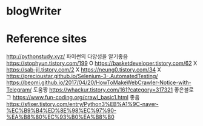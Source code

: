 # blogWriter

# Reference sites
http://pythonstudy.xyz/ 파이썬의 다양성을 알기좋음
https://stophyun.tistory.com/199 O
https://basketdeveloper.tistory.com/62  X
https://sab-jil.tistory.com/2 X
https://neung0.tistory.com/34 X
https://precioustar.github.io/Selenium-3-.AutomatedTesting/ 
https://beomi.github.io/2017/04/20/HowToMakeWebCrawler-Notice-with-Telegram/ 도움짱
https://whackur.tistory.com/161?category=317321 좋은블로그
https://www.fun-coding.org/crawl_basic1.html 좋음
https://sfixer.tistory.com/entry/Python3%EB%A1%9C-naver-%EC%B9%B4%ED%8E%98%EC%97%90-%EA%B8%80%EC%93%B0%EA%B8%B0
